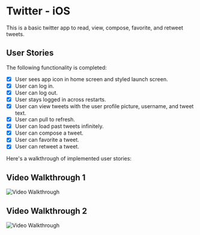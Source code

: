 # Twitter - iOS

This is a basic twitter app to read, view, compose, favorite, and retweet tweets.

## User Stories

The following functionality is completed:

- [x] User sees app icon in home screen and styled launch screen.
- [x] User can log in.
- [x] User can log out.
- [x] User stays logged in across restarts.
- [x] User can view tweets with the user profile picture, username, and tweet text. 
- [x] User can pull to refresh.
- [x] User can load past tweets infinitely.
- [x] User can compose a tweet.
- [x] User can favorite a tweet.
- [x] User can retweet a tweet.

Here's a walkthrough of implemented user stories:

## Video Walkthrough 1

<img src='http://g.recordit.co/0MpbtCV71z.gif' title='Video Walkthrough' width='' alt='Video Walkthrough' />

## Video Walkthrough 2

<img src='http://g.recordit.co/Cy8NBQGrH8.gif' title='Video Walkthrough' width='' alt='Video Walkthrough' />
